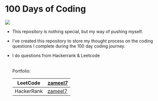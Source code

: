 # 100 Days of Coding

![](https://geps.dev/progress/6)

- This repository is nothing special, but my way of pushing myself.
- I've created this repository to store my thought process on the coding 
questions I complete during the 100 day coding journey.
- I do questions from Hackerrank & Leetcode
<br><br><br>
Portfolio:

    | LeetCode   | [zameel7](https://leetcode.com/zameel7/)      |
    |------------|-----------------------------------------------|
    | HackerRank | [zameel7](https://www.hackerrank.com/zameel7) |
